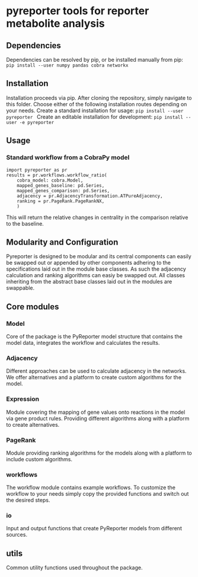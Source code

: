 # pyreporter tools for reporter metabolite analysis

## Dependencies
Dependencies can be resolved by pip, or be installed manually from pip:  
```pip install --user numpy pandas cobra networkx```

## Installation
Installation proceeds via pip. After cloning the repository, simply navigate to this folder. 
Choose either of the following installation routes depending on your needs.
Create a standard installation for usage: ```pip install --user pyreporter ```
Create an editable installation for development: ```pip install --user -e pyreporter```

## Usage

### Standard workflow from a CobraPy model
```
import pyreporter as pr
results = pr.workflows.workflow_ratio(
    cobra_model: cobra.Model,
    mapped_genes_baseline: pd.Series,
    mapped_genes_comparison: pd.Series,
    adjacency = pr.AdjacencyTransformation.ATPureAdjacency,
    ranking = pr.PageRank.PageRankNX,
    )
```
This will return the relative changes in centrality in the comparison relative to the baseline.

## Modularity and Configuration
Pyreporter is designed to be modular and its central components can easily be swapped out or appended by other components 
adhering to the specifications laid out in the module base classes.
As such the adjacency calculation and ranking algorithms can easiy be swapped out.
All classes inheriting from the abstract base classes laid out in the modules are swappable.

## Core modules
### Model
Core of the package is the PyReporter model structure that contains the model data, integrates the workflow and calculates the results.
### Adjacency
Different approaches can be used to calculate adjacency in the networks.
We offer alternatives and a platform to create custom algorithms for the model.
### Expression
Module covering the mapping of gene values onto reactions in the model via gene product rules.
Providing different algorithms along with a platform to create alternatives.
### PageRank
Module providing ranking algorithms for the models along with a platform to include custom algorithms.
### workflows
The workflow module contains example workflows.
To customize the workflow to your needs simply copy the provided functions and switch out the desired steps.
### io
Input and output functions that create PyReporter models from different sources.
## utils
Common utility functions used throughout the package.
